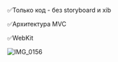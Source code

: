 ✅Только код - без storyboard и xib

✅Архитектура MVC

✅WebKit



![IMG_0156](https://user-images.githubusercontent.com/76651795/103372737-e5e5b400-4ae3-11eb-8c96-31cfff5066d0.PNG)
